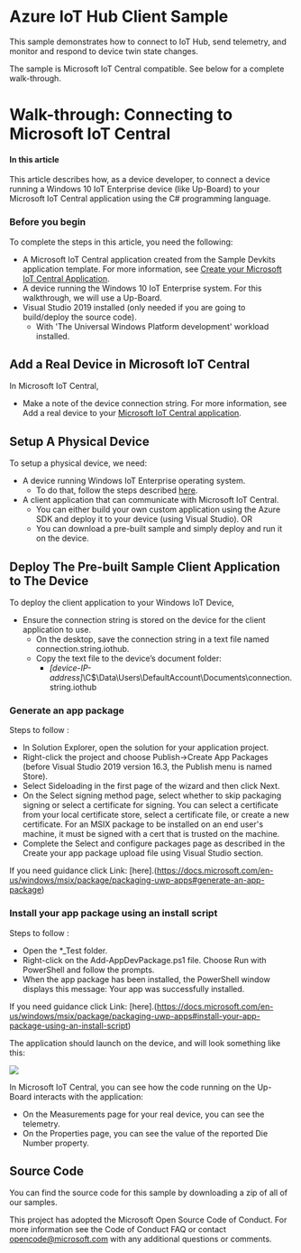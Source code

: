 # Azure IoT Hub Client Sample

This sample demonstrates how to connect to IoT Hub, send telemetry, and monitor and respond to device twin state changes.

The sample is Microsoft IoT Central compatible. See below for a complete walk-through.

# Walk-through: Connecting to Microsoft IoT Central


#### In this article

This article describes how, as a device developer, to connect a device running a Windows 10 IoT Enterprise device (like Up-Board) to your Microsoft IoT Central application using the C# programming language.

### Before you begin

To complete the steps in this article, you need the following:

- A Microsoft IoT Central application created from the Sample Devkits application template. For more information, see [Create your Microsoft IoT Central Application](https://docs.microsoft.com/en-us/microsoft-iot-central/howto-create-application).
- A device running the Windows 10 IoT Enterprise system.  For this walkthrough, we will use a Up-Board.  
- Visual Studio 2019 installed (only needed if you are going to build/deploy the source code). 
  - With 'The Universal Windows Platform development' workload installed.

## Add a Real Device in Microsoft IoT Central

In Microsoft IoT Central, 

- Make a note of the device connection string. For more information, see Add a real device to your [Microsoft IoT Central application](https://docs.microsoft.com/en-us/microsoft-iot-central/tutorial-add-device).

## Setup A Physical Device

To setup a physical device, we need:

- A device running Windows IoT Enterprise operating system.
  - To do that, follow the steps described [here](https://developer.microsoft.com/en-us/windows/iot/getstarted/prototype/setupdevice).
- A client application that can communicate with Microsoft IoT Central.
  - You can either build your own custom application using the Azure SDK and deploy it to your device (using Visual Studio). OR
  - You can download a pre-built sample and simply deploy and run it on the device.

## Deploy The Pre-built Sample Client Application to The Device

To deploy the client application to your Windows IoT Device,

- Ensure the connection string is stored on the device for the client application to use.
  - On the desktop, save the connection string in a text file named connection.string.iothub.
  - Copy the text file to the device’s document folder:
     - <i>[device-IP-address]</i>\C$\Data\Users\DefaultAccount\Documents\connection.string.iothub
     
### Generate an app package

Steps to follow :

 * In Solution Explorer, open the solution for your application project.
 * Right-click the project and choose Publish->Create App Packages (before Visual Studio 2019 version 16.3, the Publish menu is named Store).
 * Select Sideloading in the first page of the wizard and then click Next.
 * On the Select signing method page, select whether to skip packaging signing or select a certificate for signing. You can select a certificate from your local certificate store, select a certificate file, or create a new certificate. For an MSIX package to be installed on an end user's machine, it must be signed with a cert that is trusted on the machine.
 * Complete the Select and configure packages page as described in the Create your app package upload file using Visual Studio section.

 If you need guidance click Link: [here].(https://docs.microsoft.com/en-us/windows/msix/package/packaging-uwp-apps#generate-an-app-package)  
  
### Install your app package using an install script

Steps to follow :
 * Open the *_Test folder.
 * Right-click on the Add-AppDevPackage.ps1 file. Choose Run with PowerShell and follow the prompts.
 * When the app package has been installed, the PowerShell window displays this message: Your app was successfully installed.

 If you need guidance click Link: [here].(https://docs.microsoft.com/en-us/windows/msix/package/packaging-uwp-apps#install-your-app-package-using-an-install-script)  

The application should launch on the device, and will look something like this:

<img src="../../../Resources/images/Azure/IoTHubClients/IoTHubClientScreenshot.png">

In Microsoft IoT Central, you can see how the code running on the Up-Board interacts with the application:

- On the Measurements page for your real device, you can see the telemetry.
- On the Properties page, you can see the value of the reported Die Number property.

## Source Code

You can find the source code for this sample by downloading a zip of all of our samples.

This project has adopted the Microsoft Open Source Code of Conduct. For more information see the Code of Conduct FAQ or contact <opencode@microsoft.com> with any additional questions or comments.

